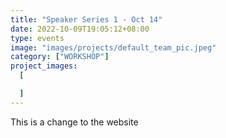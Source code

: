 ```yaml
---
title: "Speaker Series 1 - Oct 14"
date: 2022-10-09T19:05:12+08:00
type: events
image: "images/projects/default_team_pic.jpeg"
category: ["WORKSHOP"]
project_images:
  [

  ]
---
```


This is a change to the website
